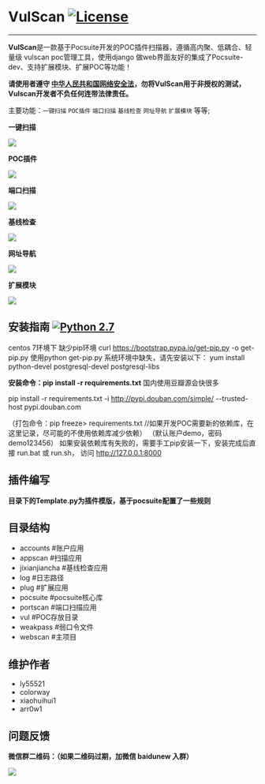 
# VulScan [![License](https://img.shields.io/aur/license/yaourt.svg)](https://github.com/vulscanteam/vulscan/blob/master/LICENSE)
-----------

**VulScan**是一款基于Pocsuite开发的POC插件扫描器，遵循高内聚、低耦合、轻量级 vulscan poc管理工具，使用django
做web界面友好的集成了Pocsuite-dev、支持扩展模块、扩展POC等功能！

**请使用者遵守 [中华人民共和国网络安全法](http://www.npc.gov.cn/npc/xinwen/2016-11/07/content_2001605.htm)，勿将VulScan用于非授权的测试，Vulscan开发者不负任何连带法律责任。**

主要功能：`一键扫描` `POC插件` `端口扫描` `基线检查` `网址导航` `扩展模块` 等等;

**一键扫描**

![](https://github.com/vulscanteam/vulscan/blob/master/webscan/demo/1.png)

**POC插件**

![](https://github.com/vulscanteam/vulscan/blob/master/webscan/demo/2.png)

**端口扫描**

![](https://github.com/vulscanteam/vulscan/blob/master/webscan/demo/3.png)

**基线检查**

![](https://github.com/vulscanteam/vulscan/blob/master/webscan/demo/4.png)

**网址导航**

![](https://github.com/vulscanteam/vulscan/blob/master/webscan/demo/5.png)

**扩展模块**

![](https://github.com/vulscanteam/vulscan/blob/master/webscan/demo/6.png)


## 安装指南 [![Python 2.7](https://img.shields.io/badge/python-2.7-yellow.svg)](https://www.python.org/) 

centos 7环境下
缺少pip环境
curl https://bootstrap.pypa.io/get-pip.py -o get-pip.py
使用python get-pip.py 
系统环境中缺失，请先安装以下：
yum install python-devel postgresql-devel postgresql-libs

**安装命令：pip install -r requirements.txt**
国内使用豆瓣源会快很多

pip install -r requirements.txt  -i http://pypi.douban.com/simple/ --trusted-host pypi.douban.com

（打包命令：pip freeze> requirements.txt //如果开发POC需要新的依赖库，在这里记录，尽可能的不使用依赖库减少依赖）
（默认账户demo，密码demo123456）
如果安装依赖库有失败的，需要手工pip安装一下，安装完成后直接 run.bat 或 run.sh， 访问 http://127.0.0.1:8000 

## 插件编写
**目录下的Template.py为插件模版，基于pocsuite配置了一些规则**

## 目录结构

- accounts 				#账户应用
- appscan 				#扫描应用
- jixianjiancha 	#基线检查应用
- log 					  #日志路径
- plug 					  #扩展应用
- pocsuite 				#pocsuite核心库
- portscan 				#端口扫描应用
- vul 					  #POC存放目录
- weakpass				#弱口令文件
- webscan				  #主项目


## 维护作者
- ly55521
- colorway
- xiaohuihui1
- arr0w1

## 问题反馈

**微信群二维码：（如果二维码过期，加微信 baidunew 入群）**

![](https://github.com/vulscanteam/vulscan/blob/master/webscan/demo/0.png)


